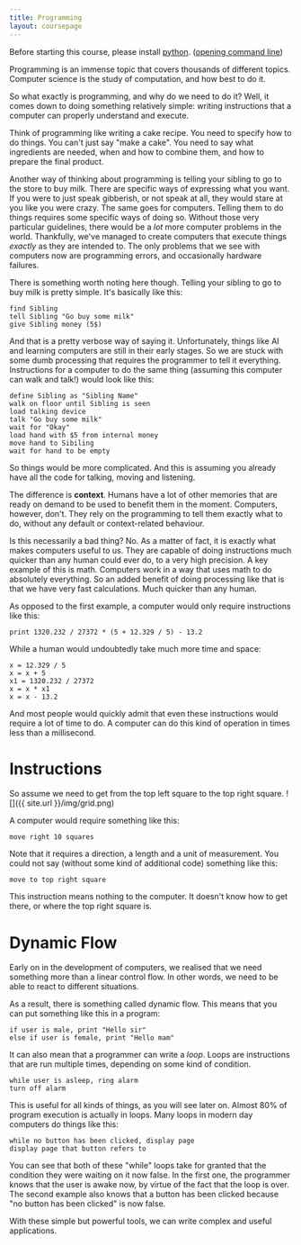```yaml
---
title: Programming
layout: coursepage
---
```


Before starting this course, please install [python](http://wiki.python.org/moin/BeginnersGuide/Download). ([opening command line](http://pcsupport.about.com/od/commandlinereference/f/open-command-prompt.htm))

Programming is an immense topic that covers thousands of different topics. Computer science is the study of computation, and how best to do it.

So what exactly is programming, and why do we need to do it? Well, it comes down to doing something relatively simple: writing instructions that a computer can properly understand and execute.

Think of programming like writing a cake recipe. You need to specify how to do things. You can't just say "make a cake". You need to say what ingredients are needed, when and how to combine them, and how to prepare the final product.

Another way of thinking about programming is telling your sibling to go to the store to buy milk. There are specific ways of expressing what you want. If you were to just speak gibberish, or not speak at all, they would stare at you like you were crazy. The same goes for computers. Telling them to do things requires some specific ways of doing so. Without those very particular guidelines, there would be a *lot* more computer problems in the world. Thankfully, we've managed to create computers that execute things *exactly* as they are intended to. The only problems that we see with computers now are programming errors, and occasionally hardware failures.

There is something worth noting here though. Telling your sibling to go to buy milk is pretty simple. It's basically like this:

    find Sibling
    tell Sibling "Go buy some milk"
    give Sibling money (5$)

And that is a pretty verbose way of saying it. Unfortunately, things like AI and learning computers are still in their early stages. So we are stuck with some dumb processing that requires the programmer to tell it everything. Instructions for a computer to do the same thing (assuming this computer can walk and talk!) would look like this:

    define Sibling as "Sibling Name"
    walk on floor until Sibling is seen
    load talking device
    talk "Go buy some milk"
    wait for "Okay"
    load hand with $5 from internal money
    move hand to Sibiling
    wait for hand to be empty

So things would be more complicated. And this is assuming you already have all the code for talking, moving and listening.

The difference is **context**. Humans have a lot of other memories that are ready on demand to be used to benefit them in the moment. Computers, however, don't. They rely on the programming to tell them exactly what to do, without any default or context-related behaviour.

Is this necessarily a bad thing? No. As a matter of fact, it is exactly what makes computers useful to us. They are capable of doing instructions much quicker than any human could ever do, to a very high precision. A key example of this is math. Computers work in a way that uses math to do absolutely everything. So an added benefit of doing processing like that is that we have very fast calculations. Much quicker than any human.

As opposed to the first example, a computer would only require instructions like this:

    print 1320.232 / 27372 * (5 + 12.329 / 5) - 13.2

While a human would undoubtedly take much more time and space:

    x = 12.329 / 5
    x = x + 5
    x1 = 1320.232 / 27372
    x = x * x1
    x = x - 13.2

And most people would quickly admit that even these instructions would require a lot of time to do. A computer can do this kind of operation in times less than a millisecond.

# Instructions
So assume we need to get from the top left square to the top right square.
![]({{ site.url }}/img/grid.png)

A computer would require something like this:

    move right 10 squares
    
Note that it requires a direction, a length and a unit of measurement. You could not say (without some kind of additional code) something like this:

    move to top right square

This instruction means nothing to the computer. It doesn't know how to get there, or where the top right square is.

# Dynamic Flow
Early on in the development of computers, we realised that we need something more than a linear control flow. In other words, we need to be able to react to different situations.

As a result, there is something called dynamic flow. This means that you can put something like this in a program:

    if user is male, print "Hello sir"
    else if user is female, print "Hello mam"

It can also mean that a programmer can write a *loop*. Loops are instructions that are run multiple times, depending on some kind of condition.

    while user is asleep, ring alarm
    turn off alarm

This is useful for all kinds of things, as you will see later on. Almost 80% of program execution is actually in loops. Many loops in modern day computers do things like this:

    while no button has been clicked, display page
    display page that button refers to
    
You can see that both of these "while" loops take for granted that the condition they were waiting on it now false. In the first one, the programmer knows that the user is awake now, by virtue of the fact that the loop is over. The second example also knows that a button has been clicked because "no button has been clicked" is now false.

With these simple but powerful tools, we can write complex and useful applications.
